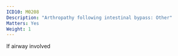 ```yaml
---
ICD10: M0208
Description: "Arthropathy following intestinal bypass: Other"
Matters: Yes
Weight: 1
---
```

If airway involved
